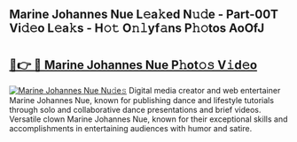 ## Marine Johannes Nue L𝚎a𝚔ed N𝚞𝚍e - Part-00T Vi𝚍𝚎o L𝚎a𝚔s - H𝚘𝚝 O𝚗𝚕yf𝚊ns P𝚑𝚘tos AoOfJ

# <h2><a href="http://kf5wsm.oniu.top/?m=Marine+Johannes+Nue">🔗👉 🔴 Marine Johannes Nue P𝚑ot𝚘𝚜 V𝚒d𝚎o</a></h2>

[![Marine Johannes Nue Nu𝚍e𝚜](https://i.imgur.com/0qMVB7G.gif)](http://kf5wsm.oniu.top/?m=Marine+Johannes+Nue)
Digital media creator and web entertainer Marine Johannes Nue, known for publishing dance and lifestyle tutorials through solo and collaborative dance presentations and brief videos. Versatile clown Marine Johannes Nue, known for their exceptional skills and accomplishments in entertaining audiences with humor and satire.  
